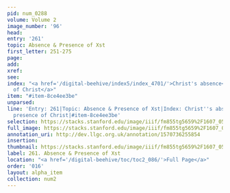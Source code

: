 ```yaml
---
pid: num_0288
volume: Volume 2
image_number: '96'
head: 
entry: '261'
topic: Absence & Presence of Xst
first_letter: 251-275
page: 
add: 
xref: 
see: 
index: "<a href='/digital-beehive/index5/index_4701/'>Christ's absence</a>|<a href='/digital-beehive/index4/index_3134/'>presence
  of Christ</a>"
item: "#item-8ce4ee3be"
unparsed: 
line: 'Entry: 261|Topic: Absence & Presence of Xst|Index: Christ''s absence|Index:
  presence of Christ|#item-8ce4ee3be'
selection: https://stacks.stanford.edu/image/iiif/fm855tg5659%2F1607_0563/819,1720,2949,353/full/0/default.jpg
full_image: https://stacks.stanford.edu/image/iiif/fm855tg5659%2F1607_0563/full/full/0/default.jpg
annotation_uri: http://dev.llgc.org.uk/annotation/1570736255854
insertion: 
thumbnail: https://stacks.stanford.edu/image/iiif/fm855tg5659%2F1607_0563/819,1720,600,180/250,/0/default.jpg
label: 261. Absence & Presence of Xst
location: "<a href='/digital-beehive/toc/toc2_086/'>Full Page</a>"
order: '016'
layout: alpha_item
collection: num2
---
```

